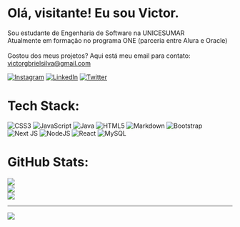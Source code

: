 # Olá, visitante! Eu sou Victor.
Sou estudante de Engenharia de Software na UNICESUMAR<br>Atualmente em formação no programa ONE (parceria entre Alura e Oracle)<br><br>Gostou dos meus projetos? Aqui está meu email para contato: victorgbrielsilva@gmail.com

[![Instagram](https://img.shields.io/badge/Instagram-%23E4405F.svg?logo=Instagram&logoColor=white)](https://instagram.com/victorcxias) [![LinkedIn](https://img.shields.io/badge/LinkedIn-%230077B5.svg?logo=linkedin&logoColor=white)](https://linkedin.com/in/victorgbriel) [![Twitter](https://img.shields.io/badge/Twitter-%231DA1F2.svg?logo=Twitter&logoColor=white)](https://twitter.com/victobriel) 

# Tech Stack:
![CSS3](https://img.shields.io/badge/css3-%231572B6.svg?style=flat&logo=css3&logoColor=white) ![JavaScript](https://img.shields.io/badge/javascript-%23323330.svg?style=flat&logo=javascript&logoColor=%23F7DF1E) ![Java](https://img.shields.io/badge/java-%23ED8B00.svg?style=flat&logo=java&logoColor=white) ![HTML5](https://img.shields.io/badge/html5-%23E34F26.svg?style=flat&logo=html5&logoColor=white) ![Markdown](https://img.shields.io/badge/markdown-%23000000.svg?style=flat&logo=markdown&logoColor=white) ![Bootstrap](https://img.shields.io/badge/bootstrap-%23563D7C.svg?style=flat&logo=bootstrap&logoColor=white) ![Next JS](https://img.shields.io/badge/Next-black?style=flat&logo=next.js&logoColor=white) ![NodeJS](https://img.shields.io/badge/node.js-6DA55F?style=flat&logo=node.js&logoColor=white) ![React](https://img.shields.io/badge/react-%2320232a.svg?style=flat&logo=react&logoColor=%2361DAFB) ![MySQL](https://img.shields.io/badge/mysql-%2300f.svg?style=flat&logo=mysql&logoColor=white)

# GitHub Stats:
![](https://github-readme-stats.vercel.app/api?username=victobriel&theme=dracula&hide_border=true&include_all_commits=false&count_private=false)<br/>
![](https://github-readme-streak-stats.herokuapp.com/?user=victobriel&theme=dracula&hide_border=true)<br/>
![](https://github-readme-stats.vercel.app/api/top-langs/?username=victobriel&theme=dracula&hide_border=true&include_all_commits=false&count_private=false&layout=compact)

<!-- ## 🏆 GitHub Trophies
![](https://github-profile-trophy.vercel.app/?username=victobriel&theme=dracula&no-frame=true&no-bg=false&margin-w=4) -->

<!-- ### ✍️ Random Dev Quote
![](https://quotes-github-readme.vercel.app/api?type=vetical&theme=dark) -->

---
[![](https://visitcount.itsvg.in/api?id=victobriel&icon=6&color=7)](https://visitcount.itsvg.in)

<!-- Proudly created with GPRM ( https://gprm.itsvg.in ) -->
